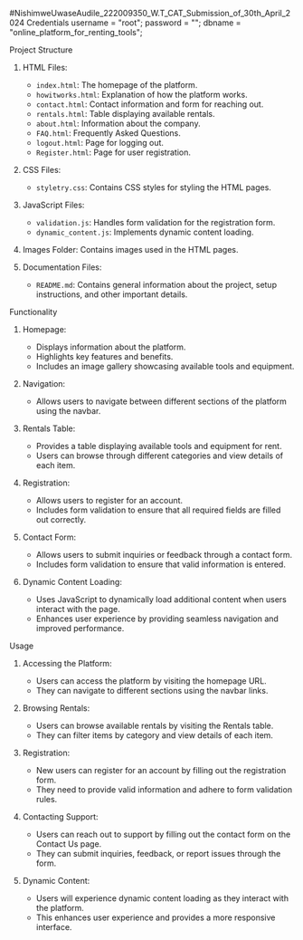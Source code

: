 #NishimweUwaseAudile_222009350_W.T_CAT_Submission_of_30th_April_2024
 Credentials
username = "root";
password = "";
dbname = "online_platform_for_renting_tools";

 Project Structure

1. HTML Files: 
   - `index.html`: The homepage of the platform.
   - `howitworks.html`: Explanation of how the platform works.
   - `contact.html`: Contact information and form for reaching out.
   - `rentals.html`: Table displaying available rentals.
   - `about.html`: Information about the company.
   - `FAQ.html`: Frequently Asked Questions.
   - `logout.html`: Page for logging out.
   - `Register.html`: Page for user registration.

2. CSS Files:
   - `styletry.css`: Contains CSS styles for styling the HTML pages.

3. JavaScript Files:
   - `validation.js`: Handles form validation for the registration form.
   - `dynamic_content.js`: Implements dynamic content loading.

4. Images Folder: Contains images used in the HTML pages.

5. Documentation Files:
   - `README.md`: Contains general information about the project, setup instructions, and other important details.

Functionality

1. Homepage:
   - Displays information about the platform.
   - Highlights key features and benefits.
   - Includes an image gallery showcasing available tools and equipment.

2. Navigation:
   - Allows users to navigate between different sections of the platform using the navbar.

3. Rentals Table:
   - Provides a table displaying available tools and equipment for rent.
   - Users can browse through different categories and view details of each item.

4. Registration:
   - Allows users to register for an account.
   - Includes form validation to ensure that all required fields are filled out correctly.

5. Contact Form:
   - Allows users to submit inquiries or feedback through a contact form.
   - Includes form validation to ensure that valid information is entered.

6. Dynamic Content Loading:
   - Uses JavaScript to dynamically load additional content when users interact with the page.
   - Enhances user experience by providing seamless navigation and improved performance.

 Usage

1. Accessing the Platform:
   - Users can access the platform by visiting the homepage URL.
   - They can navigate to different sections using the navbar links.

2. Browsing Rentals:
   - Users can browse available rentals by visiting the Rentals table.
   - They can filter items by category and view details of each item.

3. Registration:
   - New users can register for an account by filling out the registration form.
   - They need to provide valid information and adhere to form validation rules.

4. Contacting Support:
   - Users can reach out to support by filling out the contact form on the Contact Us page.
   - They can submit inquiries, feedback, or report issues through the form.

5. Dynamic Content:
   - Users will experience dynamic content loading as they interact with the platform.
   - This enhances user experience and provides a more responsive interface.

